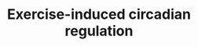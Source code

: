 ---
annotations:
- id: PW:0000004
  parent: regulatory pathway
  type: Pathway Ontology
  value: regulatory pathway
authors:
- A.C.Zambon
- MaintBot
- Khanspers
- AlexanderPico
- Egonw
- Mkutmon
- Susan
- Fehrhart
- L Dupuis
- Eweitz
citedin: ''
communities: []
description: This pathway describes the exercise induced circadian regulation in zebrafish
  (Danio rerio).
last-edited: 2024-07-22
ndex: null
organisms:
- Danio rerio
redirect_from:
- /index.php/Pathway:WP562
- /instance/WP562
- /instance/WP562_r134381
revision: r134381
schema-jsonld:
- '@context': https://schema.org/
  '@id': https://wikipathways.github.io/pathways/WP562.html
  '@type': Dataset
  creator:
    '@type': Organization
    name: WikiPathways
  description: This pathway describes the exercise induced circadian regulation in
    zebrafish (Danio rerio).
  keywords:
  - arntl
  - btg1
  - cast
  - cbx3a
  - cebpb
  - cldn5a
  - clock
  - cry1a
  - cry1b
  - cry3
  - dazap2
  - dnaja1l
  - eif4g2b
  - etv6
  - g0s2
  - gfra1b
  - gstm
  - gstp1
  - herpud1
  - hist1h2ba
  - hspa8
  - idi1
  - klf9
  - myf6
  - nckap1
  - ncoa4
  - oazin
  - per2
  - per4
  - pigf
  - ppp1r3cb
  - ppp2cb
  - psma4
  - pura
  - qki2
  - rbpms
  - reverbb2
  - sf3a3
  - si:busm1-160c18.6
  - sumo3b
  - sumol
  - tab2
  - tob1a
  - tubb4b
  - ucp3
  - ugp2b
  - vapal
  - zfr
  license: CC0
  name: Exercise-induced circadian regulation
seo: CreativeWork
title: Exercise-induced circadian regulation
wpid: WP562
---